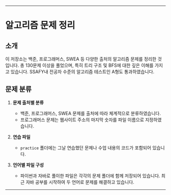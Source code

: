 
---

# **알고리즘 문제 정리**

## **소개**

이 저장소는 백준, 프로그래머스, SWEA 등 다양한 출처의 알고리즘 문제를 정리한 것입니다. 총 130문제 이상을 풀었으며, 특히 트리 구조 및 BFS에 대한 깊은 이해를 가지고 있습니다. SSAFY내 전공자 수준의 알고리즘 테스트인 A형도 통과하였습니다.

## **문제 분류**

1. **문제 출처별 분류**  
   - 백준, 프로그래머스, SWEA 문제를 출처에 따라 체계적으로 분류하였습니다.
   - 프로그래머스 문제는 웹사이트 주소의 마지막 숫자를 파일 이름으로 지정하였습니다.

2. **연습 파일**  
   - `practice` 폴더에는 그날 연습했던 문제나 수업 내용의 코드가 포함되어 있습니다.

3. **언어별 파일 구성**  
   - 파이썬과 자바로 풀이한 파일은 각각의 문제 폴더에 함께 저장되어 있습니다. 최근 자바 공부를 시작하여 두 언어로 문제를 해결하고 있습니다.

---

